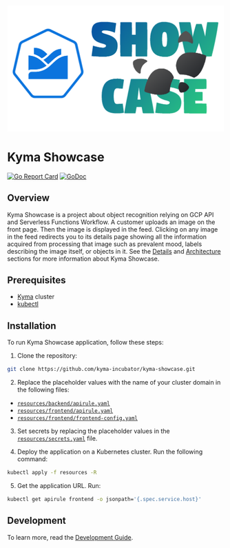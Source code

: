 ![Showcase Logo](./docs/assets/logo.png)
# Kyma Showcase
[![Go Report Card](https://goreportcard.com/badge/github.com/kyma-incubator/Kyma-Showcase)](https://goreportcard.com/report/github.com/kyma-incubator/Kyma-Showcase)
[![GoDoc](https://godoc.org/github.com/kgithub.com/kyma-incubator/Kyma-Showcase?status.svg)](https://godoc.org/github.com/kyma-incubator/Kyma-Showcase)

## Overview

Kyma Showcase is a project about object recognition relying on GCP API and Serverless Functions Workflow. A customer uploads an image on the front page. Then the image is displayed in the feed. Clicking on any image in the feed redirects you to its details page showing all the information acquired from processing that image such as prevalent mood, labels describing the image itself, or objects in it. See the [Details](./docs/details.md) and [Architecture](./docs/architecture.md) sections for more information about Kyma Showcase.

## Prerequisites

- [Kyma](https://kyma-project.io/) cluster
- [kubectl](https://kubernetes.io/docs/tasks/tools/)

## Installation

 To run Kyma Showcase application, follow these steps:

1. Clone the repository:

```bash
git clone https://github.com/kyma-incubator/kyma-showcase.git
```

2. Replace the placeholder values with the name of your cluster domain in the following files:

- [`resources/backend/apirule.yaml`](./resources/backend/apirule.yaml)
- [`resources/frontend/apirule.yaml`](./resources/frontend/apirule.yaml)
- [`resources/frontend/frontend-config.yaml`](./resources/frontend/frontend-config.yaml)

3. Set secrets by replacing the placeholder values in the [`resources/secrets.yaml`](./resources/secrets.yaml) file.

4. Deploy the application on a Kubernetes cluster. Run the following command:

```bash
kubectl apply -f resources -R
```

5. Get the application URL. Run:

```bash
kubectl get apirule frontend -o jsonpath='{.spec.service.host}'
```

## Development

To learn more, read the [Development Guide](./docs/development.md).
